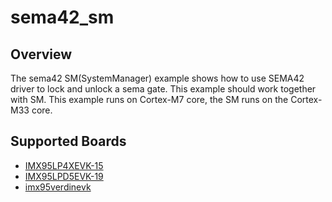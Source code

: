 # sema42_sm

## Overview
The sema42 SM(SystemManager) example shows how to use SEMA42 driver to lock and unlock a sema gate.
This example should work together with SM. This example runs on Cortex-M7 core,
the SM runs on the Cortex-M33 core.

## Supported Boards
- [IMX95LP4XEVK-15](../../../_boards/imx95lp4xevk15/driver_examples/sema42/sm/example_board_readme.md)
- [IMX95LPD5EVK-19](../../../_boards/imx95lpd5evk19/driver_examples/sema42/sm/example_board_readme.md)
- [imx95verdinevk](../../../_boards/imx95verdinevk/driver_examples/sema42/sm/example_board_readme.md)
